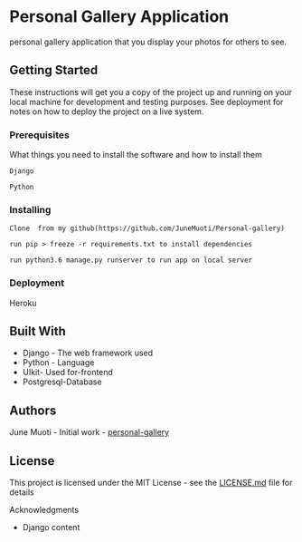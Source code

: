 # Personal Gallery Application

personal gallery application that you display your photos for others to see.



## Getting Started

These instructions will get you a copy of the project up and running on your local machine for development and testing purposes. See deployment for notes on how to deploy the project on a live system.

### Prerequisites

What things you need to install the software and how to install them

```
Django
```
```
Python
```



### Installing
```
Clone  from my github(https://github.com/JuneMuoti/Personal-gallery)
```
```
run pip > freeze -r requirements.txt to install dependencies
```
```
run python3.6 manage.py runserver to run app on local server
```

### Deployment

Heroku

## Built With

* Django - The web framework used
* Python - Language
* UIkit- Used for-frontend
* Postgresql-Database


## Authors

June Muoti - Initial work - [personal-gallery](https://github.com/JuneMuoti/Personal-gallery)


## License

This project is licensed under the MIT License - see the [LICENSE.md](LICENSE.md) file for details

Acknowledgments

* Django content
